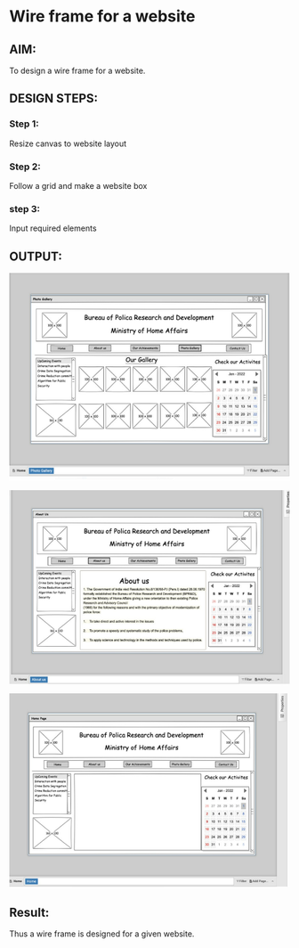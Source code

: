 # Wire frame for a website

## AIM:
To design a wire frame for a website.

## DESIGN STEPS:

### Step 1:
Resize canvas to website layout

### Step 2:
Follow a grid and make a website box

### step 3:
Input required elements

## OUTPUT:
![output](./sai.png)

![output](./sai2.png)

![output](./sai3.png)


## Result:
Thus a wire frame is designed for a given website.

